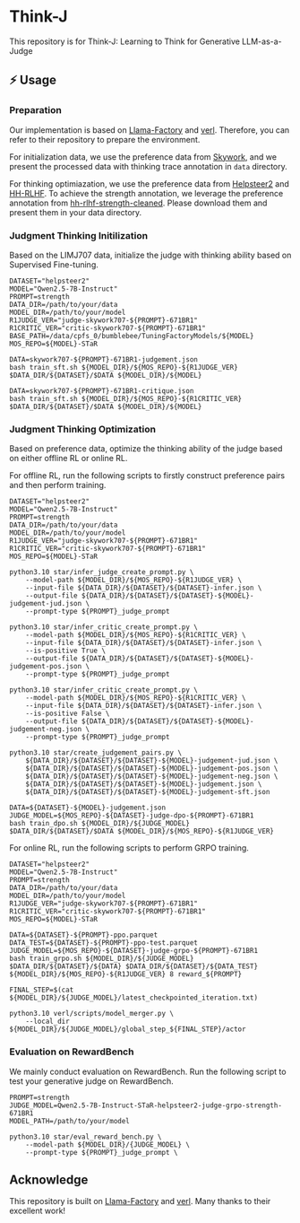 # Think-J

This repository is for Think-J: Learning to Think for Generative LLM-as-a-Judge


## ⚡️ Usage

### Preparation

Our implementation is based on [Llama-Factory](https://github.com/hiyouga/LLaMA-Factory) and [verl](https://github.com/volcengine/verl). Therefore, you can refer to their repository to prepare the environment.

For initialization data, we use the preference data from [Skywork](https://huggingface.co/datasets/Skywork/Skywork-Reward-Preference-80K-v0.2), and we present the processed data with thinking trace annotation in `data` directory.

For thinking optimiazation, we use the preference data from [Helpsteer2](https://huggingface.co/datasets/nvidia/HelpSteer2) and [HH-RLHF](https://huggingface.co/datasets/Anthropic/hh-rlhf). To achieve the strength annotation, we leverage the preference annotation from [hh-rlhf-strength-cleaned](https://huggingface.co/datasets/fnlp/hh-rlhf-strength-cleaned). Please download them and present them in your data directory.

### Judgment Thinking Initilization

Based on the LIMJ707 data, initialize the judge with thinking ability based on Supervised Fine-tuning.
```shell
DATASET="helpsteer2"
MODEL="Qwen2.5-7B-Instruct"
PROMPT=strength
DATA_DIR=/path/to/your/data
MODEL_DIR=/path/to/your/model
R1JUDGE_VER="judge-skywork707-${PROMPT}-671BR1"
R1CRITIC_VER="critic-skywork707-${PROMPT}-671BR1"
BASE_PATH=/data/cpfs_0/bumblebee/TuningFactoryModels/${MODEL}
MOS_REPO=${MODEL}-STaR

DATA=skywork707-${PROMPT}-671BR1-judgement.json
bash train_sft.sh ${MODEL_DIR}/${MOS_REPO}-${R1JUDGE_VER} $DATA_DIR/${DATASET}/$DATA ${MODEL_DIR}/${MODEL}

DATA=skywork707-${PROMPT}-671BR1-critique.json
bash train_sft.sh ${MODEL_DIR}/${MOS_REPO}-${R1CRITIC_VER} $DATA_DIR/${DATASET}/$DATA ${MODEL_DIR}/${MODEL}
```

### Judgment Thinking Optimization

Based on preference data, optimize the thinking ability of the judge based on either offline RL or online RL. 

For offline RL, run the following scripts to firstly construct preference pairs and then perform training.
```shell
DATASET="helpsteer2"
MODEL="Qwen2.5-7B-Instruct"
PROMPT=strength
DATA_DIR=/path/to/your/data
MODEL_DIR=/path/to/your/model
R1JUDGE_VER="judge-skywork707-${PROMPT}-671BR1"
R1CRITIC_VER="critic-skywork707-${PROMPT}-671BR1"
MOS_REPO=${MODEL}-STaR

python3.10 star/infer_judge_create_prompt.py \
    --model-path ${MODEL_DIR}/${MOS_REPO}-${R1JUDGE_VER} \
    --input-file ${DATA_DIR}/${DATASET}/${DATASET}-infer.json \
    --output-file ${DATA_DIR}/${DATASET}/${DATASET}-${MODEL}-judgement-jud.json \
    --prompt-type ${PROMPT}_judge_prompt

python3.10 star/infer_critic_create_prompt.py \
    --model-path ${MODEL_DIR}/${MOS_REPO}-${R1CRITIC_VER} \
    --input-file ${DATA_DIR}/${DATASET}/${DATASET}-infer.json \
    --is-positive True \
    --output-file ${DATA_DIR}/${DATASET}/${DATASET}-${MODEL}-judgement-pos.json \
    --prompt-type ${PROMPT}_judge_prompt

python3.10 star/infer_critic_create_prompt.py \
    --model-path ${MODEL_DIR}/${MOS_REPO}-${R1CRITIC_VER} \
    --input-file ${DATA_DIR}/${DATASET}/${DATASET}-infer.json \
    --is-positive False \
    --output-file ${DATA_DIR}/${DATASET}/${DATASET}-${MODEL}-judgement-neg.json \
    --prompt-type ${PROMPT}_judge_prompt

python3.10 star/create_judgement_pairs.py \
    ${DATA_DIR}/${DATASET}/${DATASET}-${MODEL}-judgement-jud.json \
    ${DATA_DIR}/${DATASET}/${DATASET}-${MODEL}-judgement-pos.json \
    ${DATA_DIR}/${DATASET}/${DATASET}-${MODEL}-judgement-neg.json \
    ${DATA_DIR}/${DATASET}/${DATASET}-${MODEL}-judgement.json \
    ${DATA_DIR}/${DATASET}/${DATASET}-${MODEL}-judgement-sft.json

DATA=${DATASET}-${MODEL}-judgement.json
JUDGE_MODEL=${MOS_REPO}-${DATASET}-judge-dpo-${PROMPT}-671BR1
bash train_dpo.sh ${MODEL_DIR}/${JUDGE_MODEL} $DATA_DIR/${DATASET}/$DATA ${MODEL_DIR}/${MOS_REPO}-${R1JUDGE_VER}
```

For online RL, run the following scripts to perform GRPO training.

```shell
DATASET="helpsteer2"
MODEL="Qwen2.5-7B-Instruct"
PROMPT=strength
DATA_DIR=/path/to/your/data
MODEL_DIR=/path/to/your/model
R1JUDGE_VER="judge-skywork707-${PROMPT}-671BR1"
R1CRITIC_VER="critic-skywork707-${PROMPT}-671BR1"
MOS_REPO=${MODEL}-STaR

DATA=${DATASET}-${PROMPT}-ppo.parquet
DATA_TEST=${DATASET}-${PROMPT}-ppo-test.parquet
JUDGE_MODEL=${MOS_REPO}-${DATASET}-judge-grpo-${PROMPT}-671BR1
bash train_grpo.sh ${MODEL_DIR}/${JUDGE_MODEL} $DATA_DIR/${DATASET}/${DATA} $DATA_DIR/${DATASET}/${DATA_TEST} ${MODEL_DIR}/${MOS_REPO}-${R1JUDGE_VER} 8 reward_${PROMPT}

FINAL_STEP=$(cat ${MODEL_DIR}/${JUDGE_MODEL}/latest_checkpointed_iteration.txt)

python3.10 verl/scripts/model_merger.py \
    --local_dir ${MODEL_DIR}/${JUDGE_MODEL}/global_step_${FINAL_STEP}/actor
```

### Evaluation on RewardBench

We mainly conduct evaluation on RewardBench. Run the following script to test your generative judge on RewardBench.
```shell
PROMPT=strength
JUDGE_MODEL=Qwen2.5-7B-Instruct-STaR-helpsteer2-judge-grpo-strength-671BR1
MODEL_PATH=/path/to/your/model

python3.10 star/eval_reward_bench.py \
    --model-path ${MODEL_DIR}/{JUDGE_MODEL} \
    --prompt-type ${PROMPT}_judge_prompt \
```

## Acknowledge

This repository is built on [Llama-Factory](https://github.com/hiyouga/LLaMA-Factory) and [verl](https://github.com/volcengine/verl). Many thanks to their excellent work!